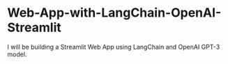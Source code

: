 # Web-App-with-LangChain-OpenAI-Streamlit
I will be building a Streamlit Web App using LangChain and OpenAI GPT-3 model.

